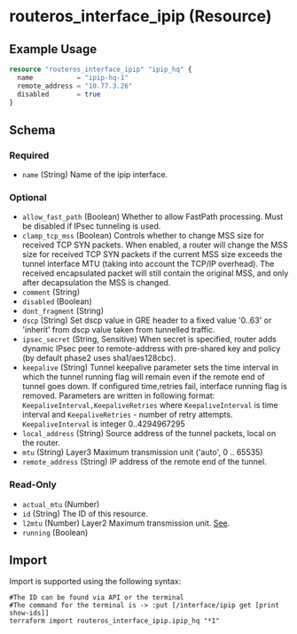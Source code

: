 # routeros_interface_ipip (Resource)


## Example Usage
```terraform
resource "routeros_interface_ipip" "ipip_hq" {
  name           = "ipip-hq-1"
  remote_address = "10.77.3.26"
  disabled       = true
}
```

<!-- schema generated by tfplugindocs -->
## Schema

### Required

- `name` (String) Name of the ipip interface.

### Optional

- `allow_fast_path` (Boolean) Whether to allow FastPath processing. Must be disabled if IPsec tunneling is used.
- `clamp_tcp_mss` (Boolean) Controls whether to change MSS size for received TCP SYN packets. When enabled, a router will change the MSS size for received TCP SYN packets if the current MSS size exceeds the tunnel interface MTU (taking into account the TCP/IP overhead). The received encapsulated packet will still contain the original MSS, and only after decapsulation the MSS is changed.
- `comment` (String)
- `disabled` (Boolean)
- `dont_fragment` (String)
- `dscp` (String) Set dscp value in GRE header to a fixed value '0..63' or 'inherit' from dscp value taken from tunnelled traffic.
- `ipsec_secret` (String, Sensitive) When secret is specified, router adds dynamic IPsec peer to remote-address with pre-shared key and policy (by default phase2 uses sha1/aes128cbc).
- `keepalive` (String) Tunnel keepalive parameter sets the time interval in which the tunnel running flag will remain even if the remote end of tunnel goes down. If configured time,retries fail, interface running flag is removed. Parameters are written in following format: `KeepaliveInterval,KeepaliveRetries` where `KeepaliveInterval` is time interval and `KeepaliveRetries` - number of retry attempts. `KeepaliveInterval` is integer 0..4294967295
- `local_address` (String) Source address of the tunnel packets, local on the router.
- `mtu` (String) Layer3 Maximum transmission unit ('auto', 0 .. 65535)
- `remote_address` (String) IP address of the remote end of the tunnel.

### Read-Only

- `actual_mtu` (Number)
- `id` (String) The ID of this resource.
- `l2mtu` (Number) Layer2 Maximum transmission unit. [See](https://wiki.mikrotik.com/wiki/Maximum_Transmission_Unit_on_RouterBoards).
- `running` (Boolean)

## Import
Import is supported using the following syntax:
```shell
#The ID can be found via API or the terminal
#The command for the terminal is -> :put [/interface/ipip get [print show-ids]]
terraform import routeros_interface_ipip.ipip_hq "*1"
```
